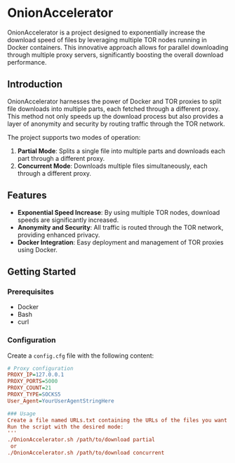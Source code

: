 # OnionAccelerator
OnionAccelerator is a project designed to exponentially increase the download speed of files by leveraging multiple TOR nodes running in Docker containers. This innovative approach allows for parallel downloading through multiple proxy servers, significantly boosting the overall download performance.
 
## Introduction
 
OnionAccelerator harnesses the power of Docker and TOR proxies to split file downloads into multiple parts, each fetched through a different proxy. This method not only speeds up the download process but also provides a layer of anonymity and security by routing traffic through the TOR network.
 
The project supports two modes of operation:
1. **Partial Mode**: Splits a single file into multiple parts and downloads each part through a different proxy.
2. **Concurrent Mode**: Downloads multiple files simultaneously, each through a different proxy.
 
## Features
 
- **Exponential Speed Increase**: By using multiple TOR nodes, download speeds are significantly increased.
- **Anonymity and Security**: All traffic is routed through the TOR network, providing enhanced privacy.
- **Docker Integration**: Easy deployment and management of TOR proxies using Docker.
 
## Getting Started
 
### Prerequisites
 
- Docker
- Bash
- curl
 
### Configuration
 
Create a `config.cfg` file with the following content:
 
```cfg
# Proxy configuration
PROXY_IP=127.0.0.1
PROXY_PORTS=5000
PROXY_COUNT=21
PROXY_TYPE=SOCKS5
User_Agent=YourUserAgentStringHere

### Usage
Create a file named URLs.txt containing the URLs of the files you want to download.
Run the script with the desired mode:
'''
./OnionAccelerator.sh /path/to/download partial
 or
./OnionAccelerator.sh /path/to/download concurrent

